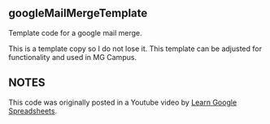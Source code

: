 <h2>googleMailMergeTemplate</h2>
<p>Template code for a google mail merge.</p>
<p>This is a template copy so I do not lose it.  This template can be adjusted for functionality and used in MG Campus.</p>
<h2>NOTES</h2>
<p>This code was originally posted in a Youtube video by <a href="https://www.youtube.com/channel/UC8p19gUXJYTsUPEpusHgteQ">Learn Google Spreadsheets</a>.</p>
